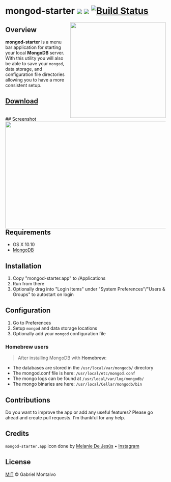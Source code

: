 # mongod-starter ![](https://img.shields.io/github/release/gmontalvoriv/mongod-starter.svg) ![](https://img.shields.io/github/commits-since/gmontalvoriv/mongod-starter/1.1.1.svg) [![Build Status](https://travis-ci.org/gmontalvoriv/mongod-starter.svg?branch=master)](https://travis-ci.org/gmontalvoriv/mongod-starter)

<img align="right" height="300" width="300" src="https://github.com/gmontalvoriv/mongod-starter/blob/master/images/logo.png" />

## Overview

**mongod-starter** is a menu bar application for starting your local **MongoDB** server. With this utility you will also be able to save your `mongod`, data storage, and configuration file directories allowing you to have a more consistent setup.

## [Download](https://github.com/gmontalvoriv/mongod-starter/releases)

<br>
## Screenshot

<img align="right" height="335" width="900" src="https://github.com/gmontalvoriv/mongod-starter/blob/master/images/Screenshot.png" />

## Requirements

- OS X 10.10
- [MongoDB](https://www.mongodb.org/downloads#production)

## Installation

1. Copy "mongod-starter.app" to /Applications
2. Run from there
3. Optionally drag into "Login Items" under "System Preferences"/"Users & Groups" to autostart on login

## Configuration

1. Go to Preferences
2. Setup `mongod` and data storage locations
3. Optionally add your `mongod` configuration file 

### Homebrew users

> After installing MongoDB with **Homebrew**:

- The databases are stored in the `/usr/local/var/mongodb/` directory
- The mongod.conf file is here: `/usr/local/etc/mongod.conf`
- The mongo logs can be found at `/usr/local/var/log/mongodb/`
- The mongo binaries are here: `/usr/local/Cellar/mongodb/bin`

## Contributions

Do you want to improve the app or add any useful features? Please go ahead and create pull requests. I'm thankful for any help.

## Credits

`mongod-starter.app` icon done by [Melanie De Jesús](mailto:melanie.dejesus92@hotmail.com) • [Instagram](https://www.instagram.com/cybertrousers/)

## License

[MIT](https://github.com/gmontalvoriv/mongod-starter/blob/master/LICENSE) © Gabriel Montalvo

